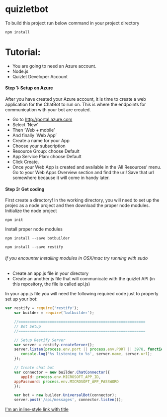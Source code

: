# quizletbot

To build this project run below command in your project directory 

```javascript
npm install
```

# Tutorial: 
* You are going to need an Azure account. 
* Node.js
* Quizlet Developer Account

#### Step 1: Setup on Azure
After you have created your Azure account, it is time to create a web application for the ChatBot to run on. This is where the endpoints for communication with your bot are created.

* Go to http://portal.azure.com
* Select ‘New’
* Then ‘Web + mobile’
* And finally ‘Web App’
* Create a name for your App
* Choose your subscription
* Resource Group: choose Default
* App Service Plan: choose Default
* Click Create.
* Once your Web App is created and available in the ‘All Resources’ menu. Go to your Web Apps Overview section and find the url! Save that url somewhere because it will come in handy later.

#### Step 3: Get coding
First create a directory! In the working directory, you will need to set up the projec as a node project and then download the proper node modules.
Initialize the node project 
```
npm init
```
Install proper node modules
```
npm install --save botbuilder
```
```
npm install --save restify
```
###### If you encounter installing modules in OSX/mac try running with sudo

* Create an app.js file in your directory
* Create an another js file that will communicate with the quizlet API (in this repository, the file is called api.js)

In your app.js file you will need the following required code just to properly set up your bot:
```javascript
var restify = require('restify');
    var builder = require('botbuilder');

    //=========================================================
    // Bot Setup
    //=========================================================

    // Setup Restify Server
    var server = restify.createServer();
    server.listen(process.env.port || process.env.PORT || 3978, function () {
       console.log('%s listening to %s', server.name, server.url);
    });

    // Create chat bot
    var connector = new builder.ChatConnector({
       appId: process.env.MICROSOFT_APP_ID,
    appPassword: process.env.MICROSOFT_APP_PASSWORD
    });

    var bot = new builder.UniversalBot(connector);
    server.post('/api/messages', connector.listen());
```

[I'm an inline-style link with title](https://www.google.com "Google's Homepage")

